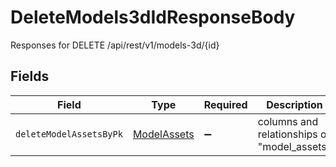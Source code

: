 # DeleteModels3dIdResponseBody

Responses for DELETE /api/rest/v1/models-3d/{id}


## Fields

| Field                                                 | Type                                                  | Required                                              | Description                                           |
| ----------------------------------------------------- | ----------------------------------------------------- | ----------------------------------------------------- | ----------------------------------------------------- |
| `deleteModelAssetsByPk`                               | [ModelAssets](../../models/operations/modelassets.md) | :heavy_minus_sign:                                    | columns and relationships of "model_assets"           |